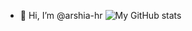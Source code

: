 - 👋 Hi, I’m @arshia-hr
![My GitHub stats](https://github-readme-stats.vercel.app/api?username=anuraghazra&theme=merko&show_icons=true)
